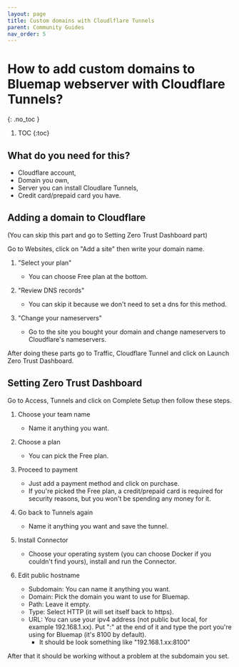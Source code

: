 ```yaml
---
layout: page
title: Custom domains with Cloudlflare Tunnels
parent: Community Guides
nav_order: 5
---
```


# How to add custom domains to Bluemap webserver with Cloudflare Tunnels?

{: .no_toc }

1. TOC
{:toc}

## What do you need for this?

- Cloudflare account,
- Domain you own,
- Server you can install Cloudlare Tunnels,
- Credit card/prepaid card you have.

## Adding a domain to Cloudflare

(You can skip this part and go to Setting Zero Trust Dashboard part)

Go to Websites, click on "Add a site" then write your domain name.

1. "Select your plan"
    - You can choose Free plan at the bottom.
    
2. "Review DNS records"
    - You can skip it because we don't need to set a dns for this method.
    
3. "Change your nameservers"
    - Go to the site you bought your domain and change nameservers to Cloudflare's nameservers.

After doing these parts go to Traffic, Cloudflare Tunnel and click on Launch Zero Trust Dashboard.

## Setting Zero Trust Dashboard 

Go to Access, Tunnels and click on Complete Setup then follow these steps.

1. Choose your team name
    - Name it anything you want.
  
2. Choose a plan
   - You can pick the Free plan.

3. Proceed to payment
   - Just add a payment method and click on purchase.
   - If you're picked the Free plan, a credit/prepaid card is required for security reasons, but you won't be spending any money for it.

4. Go back to Tunnels again
   - Name it anything you want and save the tunnel.
    
5. Install Connector
   - Choose your operating system (you can choose Docker if you couldn't find yours), install and run the Connector.

6. Edit public hostname
   - Subdomain: You can name it anything you want.
   - Domain: Pick the domain you want to use for Bluemap.
   - Path: Leave it empty.
   - Type: Select HTTP (it will set itself back to https).
   - URL: You can use your ipv4 address (not public but local, for example 192.168.1.xx). Put ":" at the end of it and type the port you're using for Bluemap (it's 8100 by default).
     - It should be look something like "192.168.1.xx:8100"

After that it should be working without a problem at the subdomain you set.
